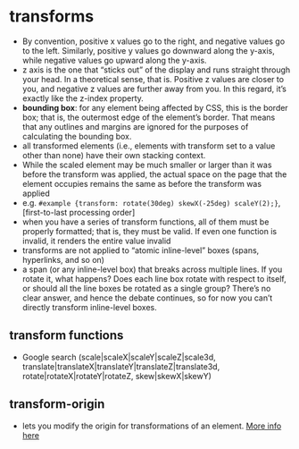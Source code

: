 # transforms
 - By convention, positive x values go to the right, and negative values go to the left. Similarly, positive y values go downward along the y-axis, while negative values go upward along the y-axis.
 - z axis is the one that “sticks out” of the display and runs straight through your head. In a theoretical sense, that is. Positive z values are closer to you, and negative z values are further away from you. In this regard, it’s exactly like the z-index property.
 - **bounding box**: for any element being affected by CSS, this is the border box; that is, the outermost edge of the element’s border. That means that any outlines and margins are ignored for the purposes of calculating the bounding box.
 - all transformed elements (i.e., elements with transform set to a value other than none) have their own stacking context.
 - While the scaled element may be much smaller or larger than it was before the transform was applied, the actual space on the page that the element occupies remains the same as before the transform was applied
 - e.g. `#example {transform: rotate(30deg) skewX(-25deg) scaleY(2);}`, [first-to-last processing order]
 - when you have a series of transform functions, all of them must be properly formatted; that is, they must be valid. If even one function is invalid, it renders the entire value invalid
 - transforms are not applied to “atomic inline-level” boxes (spans, hyperlinks, and so on)
  - a span (or any inline-level box) that breaks across multiple lines. If you rotate it, what happens? Does each line box rotate with respect to itself, or should all the line boxes be rotated as a single group? There’s no clear answer, and hence the debate continues, so for now you can’t directly transform inline-level boxes.

## transform functions
 - Google search (scale|scaleX|scaleY|scaleZ|scale3d, translate|translateX|translateY|translateZ|translate3d, rotate|rotateX|rotateY|rotateZ, skew|skewX|skewY)

## transform-origin
 - lets you modify the origin for transformations of an element. [More info here](https://developer.mozilla.org/en-US/docs/Web/CSS/transform-origin)
